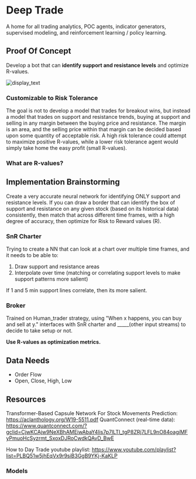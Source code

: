 # Deep Trade

A home for all trading analytics, POC agents, indicator generators, supervised modeling, and reinforcement learning / policy learning.

##  Proof Of Concept

Develop a bot that can **identify support and resistance levels** and optimize R-values. 

![display_text](https://user-images.githubusercontent.com/49171243/184468830-276380a0-9767-4185-a56b-460a0a16c6ac.jpg)

### Customizable to Risk Tolerance
The goal is not to develop a model that trades for breakout wins, but instead a model that trades on support and resistance trends, buying at support and selling in any margin between the buying price and resistance. The margin is an area, and the selling price within that margin can be decided based upon some quantity of acceptable risk. A high risk tolerance could attempt to maximize positive R-values, while a lower risk tolerance agent would simply take home the easy profit (small R-values).

### What are R-values?


## Implementation Brainstorming

Create a very accurate neural network for identifying ONLY support and resistance levels. If you can draw a border that can identify the box of support and resistance on any given stock (based on its historical data) consistently, then match that across different time frames, with a high degree of accuracy, then optimize for Risk to Reward values (R).

### SnR Charter
Trying to create a NN that can look at a chart over multiple time frames, and it needs to be able to: 
  1. Draw support and resistance areas
  2. Interpolate over time (matching or correlating support levels to make support patterns more salient)
 
 If 1 and 5 min support lines correlate, then its more salient.
 ### Broker
 
Trained on Human_trader strategy, using "When x happens, you can buy and sell at y."
 interfaces with SnR charter and _____(other input streams) to decide to take setup or not.

**Use R-values as optimization metrics.**

## Data Needs
- Order Flow
- Open, Close, High, Low

## Resources
Transformer-Based Capsule Network For Stock Movements Prediction: https://aclanthology.org/W19-5511.pdf
QuantConnect (real-time data): https://www.quantconnect.com/?gclid=CjwKCAjw9NeXBhAMEiwAbaY4lis7p7lLTI_tgP8ZRj7LFL9nO84oagiMFyPmuoHcSyzrmt_SxoxDJRoCwdkQAvD_BwE

How to Day Trade youtube playlist: https://www.youtube.com/playlist?list=PLBQ51w5jhEqVx9r9siB3GgB9YKj-KaKLP



### Models



### 
